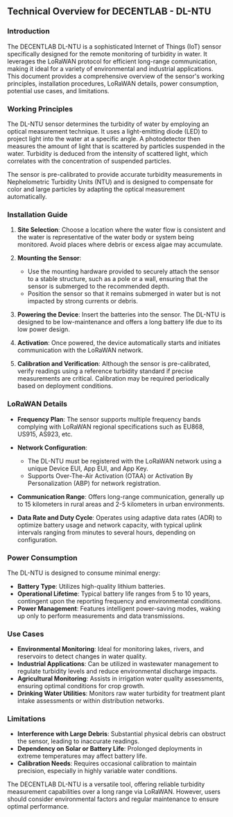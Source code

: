 ## Technical Overview for DECENTLAB - DL-NTU

### Introduction
The DECENTLAB DL-NTU is a sophisticated Internet of Things (IoT) sensor specifically designed for the remote monitoring of turbidity in water. It leverages the LoRaWAN protocol for efficient long-range communication, making it ideal for a variety of environmental and industrial applications. This document provides a comprehensive overview of the sensor's working principles, installation procedures, LoRaWAN details, power consumption, potential use cases, and limitations.

### Working Principles

The DL-NTU sensor determines the turbidity of water by employing an optical measurement technique. It uses a light-emitting diode (LED) to project light into the water at a specific angle. A photodetector then measures the amount of light that is scattered by particles suspended in the water. Turbidity is deduced from the intensity of scattered light, which correlates with the concentration of suspended particles.

The sensor is pre-calibrated to provide accurate turbidity measurements in Nephelometric Turbidity Units (NTU) and is designed to compensate for color and large particles by adapting the optical measurement automatically.

### Installation Guide

1. **Site Selection**: Choose a location where the water flow is consistent and the water is representative of the water body or system being monitored. Avoid places where debris or excess algae may accumulate.

2. **Mounting the Sensor**: 
   - Use the mounting hardware provided to securely attach the sensor to a stable structure, such as a pole or a wall, ensuring that the sensor is submerged to the recommended depth.
   - Position the sensor so that it remains submerged in water but is not impacted by strong currents or debris.

3. **Powering the Device**: Insert the batteries into the sensor. The DL-NTU is designed to be low-maintenance and offers a long battery life due to its low power design.

4. **Activation**: Once powered, the device automatically starts and initiates communication with the LoRaWAN network.

5. **Calibration and Verification**: Although the sensor is pre-calibrated, verify readings using a reference turbidity standard if precise measurements are critical. Calibration may be required periodically based on deployment conditions.

### LoRaWAN Details

- **Frequency Plan**: The sensor supports multiple frequency bands complying with LoRaWAN regional specifications such as EU868, US915, AS923, etc.
- **Network Configuration**: 
  - The DL-NTU must be registered with the LoRaWAN network using a unique Device EUI, App EUI, and App Key.
  - Supports Over-The-Air Activation (OTAA) or Activation By Personalization (ABP) for network registration.

- **Communication Range**: Offers long-range communication, generally up to 15 kilometers in rural areas and 2-5 kilometers in urban environments.

- **Data Rate and Duty Cycle**: Operates using adaptive data rates (ADR) to optimize battery usage and network capacity, with typical uplink intervals ranging from minutes to several hours, depending on configuration.

### Power Consumption

The DL-NTU is designed to consume minimal energy:
- **Battery Type**: Utilizes high-quality lithium batteries.
- **Operational Lifetime**: Typical battery life ranges from 5 to 10 years, contingent upon the reporting frequency and environmental conditions.
- **Power Management**: Features intelligent power-saving modes, waking up only to perform measurements and data transmissions.

### Use Cases

- **Environmental Monitoring**: Ideal for monitoring lakes, rivers, and reservoirs to detect changes in water quality.
- **Industrial Applications**: Can be utilized in wastewater management to regulate turbidity levels and reduce environmental discharge impacts.
- **Agricultural Monitoring**: Assists in irrigation water quality assessments, ensuring optimal conditions for crop growth.
- **Drinking Water Utilities**: Monitors raw water turbidity for treatment plant intake assessments or within distribution networks.

### Limitations

- **Interference with Large Debris**: Substantial physical debris can obstruct the sensor, leading to inaccurate readings.
- **Dependency on Solar or Battery Life**: Prolonged deployments in extreme temperatures may affect battery life.
- **Calibration Needs**: Requires occasional calibration to maintain precision, especially in highly variable water conditions.

The DECENTLAB DL-NTU is a versatile tool, offering reliable turbidity measurement capabilities over a long range via LoRaWAN. However, users should consider environmental factors and regular maintenance to ensure optimal performance.